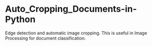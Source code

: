 # Auto_Cropping_Documents-in-Python
Edge detection and automatic image cropping. This is useful in Image Processing for document classification.
